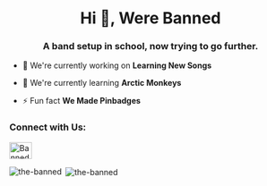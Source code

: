 <h1 align="center">Hi 👋, Were Banned</h1>
<h3 align="center">A band setup in school, now trying to go further.</h3>

- 🔭 We're currently working on **Learning New Songs**

- 🌱 We're currently learning **Arctic Monkeys**

- ⚡ Fun fact **We Made Pinbadges**

<h3 align="left">Connect with Us:</h3>
<p align="left">
<a href="https://www.youtube.com/channel/UCMCAxstGoestGdZYutxobXQ" target="blank"><img align="center" src="https://raw.githubusercontent.com/rahuldkjain/github-profile-readme-generator/master/src/images/icons/Social/youtube.svg" alt="Banned Youtube" height="30" width="40" /></a>

<p><img align="left" src="https://github-readme-stats.vercel.app/api/top-langs?username=the-banned&show_icons=true&locale=en&layout=compact" alt="the-banned" /></p>

<p>&nbsp;<img align="center" src="https://github-readme-stats.vercel.app/api?username=the-banned&show_icons=true&locale=en" alt="the-banned" /></p>

